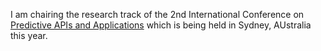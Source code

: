 I am chairing the research track of the 2nd International Conference on [Predictive APIs and Applications](http://www.papis.io/2015/) which is being held in Sydney, AUstralia this year.
